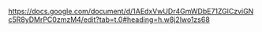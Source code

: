 https://docs.google.com/document/d/1AEdxVwUDr4GmWDbE71ZGlCzviGNc5R8yDMrPC0zmzM4/edit?tab=t.0#heading=h.w8j2lwo1zs68